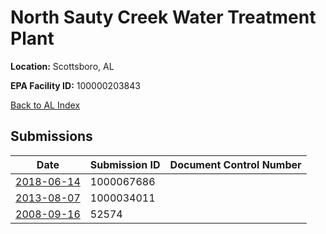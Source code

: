 # North Sauty Creek Water Treatment Plant

**Location:** Scottsboro, AL

**EPA Facility ID:** 100000203843

[Back to AL Index](../../index.md)

## Submissions

| Date | Submission ID | Document Control Number |
|------|--------------|-------------------------|
| [2018-06-14](submissions/1000067686.md) | 1000067686 |  |
| [2013-08-07](submissions/1000034011.md) | 1000034011 |  |
| [2008-09-16](submissions/52574.md) | 52574 |  |
